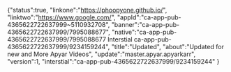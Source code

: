 {"status":true,
"linkone":"https://phoopyone.github.io/",
"linktwo":"https://www.google.com/",
"appId":"ca-app-pub-4365622722637999~5110932708",
"banner":"ca-app-pub-4365622722637999/7995088677",
"native":"ca-app-pub-4365622722637999/7995088677 Interstial ca-app-pub-4365622722637999/9234159244",
"title":"Updated",
"about":"Updated for new and More Apyar Videos",
"update":"master.apyar.apyarkarr",
"version":1,
"interstial":"ca-app-pub-4365622722637999/9234159244"
}
